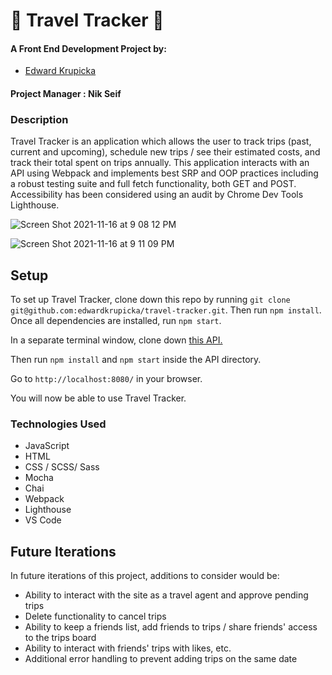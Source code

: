 # 🚀 Travel Tracker 🚀

#### A Front End Development Project by:
- [Edward Krupicka](https://github.com/edwardkrupicka)

#### Project Manager : Nik Seif

### Description
Travel Tracker is an application which allows the user to track trips (past, current and upcoming), schedule new trips / see their estimated costs, and track their total spent on trips annually. This application interacts with an API using Webpack and implements best SRP and OOP practices including a robust testing suite and full fetch functionality, both GET and POST. Accessibility has been considered using an audit by Chrome Dev Tools Lighthouse. 

![Screen Shot 2021-11-16 at 9 08 12 PM](https://im3.ezgif.com/tmp/ezgif-3-a6022277e14b.gif)

![Screen Shot 2021-11-16 at 9 11 09 PM](https://user-images.githubusercontent.com/87044013/142133280-54fa6bfc-ba9b-4eed-83a5-5d1b9646cb0b.png)

## Setup

To set up Travel Tracker, clone down this repo by running `git clone git@github.com:edwardkrupicka/travel-tracker.git`. Then run `npm install`. Once all dependencies are installed, run `npm start`. 

In a separate terminal window, clone down [this API.](https://github.com/turingschool-examples/travel-tracker-api)

Then run `npm install` and `npm start` inside the API directory. 

Go to `http://localhost:8080/` in your browser. 

You will now be able to use Travel Tracker. 


### Technologies Used

- JavaScript
- HTML
- CSS / SCSS/ Sass
- Mocha
- Chai
- Webpack
- Lighthouse 
- VS Code

## Future Iterations

In future iterations of this project, additions to consider would be:

- Ability to interact with the site as a travel agent and approve pending trips
- Delete functionality to cancel trips
- Ability to keep a friends list, add friends to trips / share friends' access to the trips board
- Ability to interact with friends' trips with likes, etc.
- Additional error handling to prevent adding trips on the same date 
